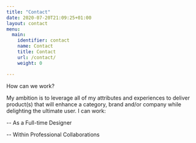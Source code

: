 ```yaml
---
title: "Contact"
date: 2020-07-20T21:09:25+01:00
layout: contact
menu:
  main:
    identifier: contact
    name: Contact
    title: Contact
    url: /contact/
    weight: 0

---
```


How can we work?

My ambition is to leverage all of my attributes and experiences to deliver product(s) that will enhance a category, brand and/or company while delighting the ultimate user. I can work:

-- As a Full-time Designer

-- Within Professional Collaborations
